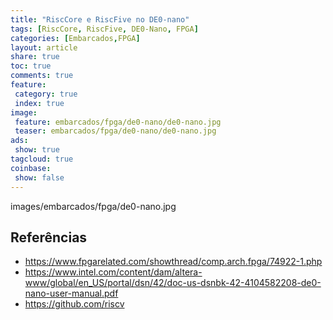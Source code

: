 ```yaml
---
title: "RiscCore e RiscFive no DE0-nano" 
tags: [RiscCore, RiscFive, DE0-Nano, FPGA]
categories: [Embarcados,FPGA]
layout: article
share: true
toc: true
comments: true
feature:
 category: true
 index: true
image:
 feature: embarcados/fpga/de0-nano/de0-nano.jpg
 teaser: embarcados/fpga/de0-nano/de0-nano.jpg
ads: 
 show: true
tagcloud: true
coinbase:
 show: false
---
```


images/embarcados/fpga/de0-nano.jpg

## Referências

* https://www.fpgarelated.com/showthread/comp.arch.fpga/74922-1.php
* https://www.intel.com/content/dam/altera-www/global/en_US/portal/dsn/42/doc-us-dsnbk-42-4104582208-de0-nano-user-manual.pdf
* https://github.com/riscv
